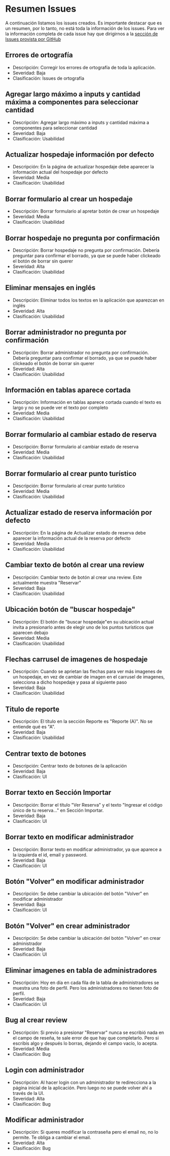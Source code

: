 # Resumen Issues

A continuación listamos los issues creados. Es importante destacar que es un resumen, por lo tanto, no está toda la información de los issues. Para ver la información completa de cada issue hay que dirigirnos a la [sección de Issues provista por GitHub](https://github.com/fernandasecinaro/Diaz-RodriguezSotto-Secinaro/issues)

## Errores de ortografía
- Descripción: Corregir los errores de ortografía de toda la aplicación. 
- Severidad: Baja
- Clasificación: Issues de ortografía

## Agregar largo máximo a inputs y cantidad máxima a componentes para seleccionar cantidad
- Descripción: Agregar largo máximo a inputs y cantidad máxima a componentes para seleccionar cantidad
- Severidad: Baja
- Clasificación: Usabilidad

## Actualizar hospedaje información por defecto
- Descripción: En la página de actualizar hospedaje debe aparecer la información actual del hospedaje por defecto
- Severidad: Media
- Clasificación: Usabilidad

## Borrar formulario al crear un hospedaje
- Descripción: Borrar formulario al apretar botón de crear un hospedaje
- Severidad: Media
- Clasificación: Usabilidad

## Borrar hospedaje no pregunta por confirmación
- Descripción:  Borrar hospedaje no pregunta por confirmación. Debería preguntar para confirmar el borrado, ya que se puede haber clickeado el botón de borrar sin querer
- Severidad: Alta
- Clasificación: Usabilidad

## Eliminar mensajes en inglés
- Descripción: Eliminar todos los textos en la aplicación que aparezcan en inglés
- Severidad: Alta
- Clasificación: Usabilidad

## Borrar administrador no pregunta por confirmación
- Descripción: Borrar administrador no pregunta por confirmación. Debería preguntar para confirmar el borrado, ya que se puede haber clickeado el botón de borrar sin querer
- Severidad: Alta
- Clasificación: Usabilidad

## Información en tablas aparece cortada
- Descripción: Información en tablas aparece cortada cuando el texto es largo y no se puede ver el texto por completo
- Severidad: Media
- Clasificación: Usabilidad

## Borrar formulario al cambiar estado de reserva
- Descripción: Borrar formulario al cambiar estado de reserva
- Severidad: Media
- Clasificación: Usabilidad

## Borrar formulario al crear punto turístico
- Descripción: Borrar formulario al crear punto turístico
- Severidad: Media
- Clasificación: Usabilidad

## Actualizar estado de reserva información por defecto
- Descripción: En la página de Actualizar estado de reserva debe aparecer la información actual de la reserva por defecto
- Severidad: Media
- Clasificación: Usabilidad

## Cambiar texto de botón al crear una review
- Descripción: Cambiar texto de botón al crear una review. Este actualmente muestra "Reservar"
- Severidad: Baja
- Clasificación: Usabilidad

## Ubicación botón de "buscar hospedaje"
- Descripción: El botón de "buscar hospedaje"en su ubicación actual invita a presionarlo antes de elegir uno de los puntos turísticos que aparecen debajo
- Severidad: Media
- Clasificación: Usabilidad

## Flechas carrusel de imagenes de hospedaje
- Descripción: Cuando se aprietan las flechas para ver más imagenes de un hospedaje, en vez de cambiar de imagen en el carrusel de imagenes, selecciona a dicho hospedaje y pasa al siguiente paso
- Severidad: Baja
- Clasificación: Usabilidad

## Titulo de reporte
- Descripción:  El título en la sección Reporte es "Reporte (A)". No se entiende qué es "A".
- Severidad: Baja
- Clasificación: Usabilidad

## Centrar texto de botones
- Descripción: Centrar texto de botones de la aplicación
- Severidad: Baja
- Clasificación: UI

## Borrar texto en Sección Importar
- Descripción: Borrar el título "Ver Reserva" y el texto "Ingresar el código único de tu reserva..." en Sección Importar.
- Severidad: Baja
- Clasificación: UI

## Borrar texto en modificar administrador
- Descripción: Borrar texto en modificar administrador, ya que aparece a la izquierda el id, email y password.
- Severidad: Baja
- Clasificación: UI

## Botón "Volver" en modificar administrador
- Descripción: Se debe cambiar la ubicación del botón "Volver" en modificar administrador
- Severidad: Baja
- Clasificación: UI

## Botón "Volver" en crear administrador
- Descripción: Se debe cambiar la ubicación del botón "Volver" en crear administrador
- Severidad: Baja
- Clasificación: UI

## Eliminar imagenes en tabla de administradores
- Descripción:  Hoy en día en cada fila de la tabla de administradores se muestra una foto de perfil. Pero los administradores no tienen foto de perfil.
- Severidad: Baja
- Clasificación: UI

## Bug al crear review
- Descripción: Si previo a presionar "Reservar" nunca se escribió nada en el campo de reseña, te sale error de que hay que completarlo. Pero si escribís algo y después lo borras, dejando el campo vacío, lo acepta.
- Severidad: Media
- Clasificación: Bug

## Login con administrador
- Descripción: Al hacer login con un administrador te redirecciona a la página inicial de la aplicación. Pero luego no se puede volver ahí a través de la UI.
- Severidad: Alta
- Clasificación: Bug

## Modificar administrador
- Descripción: Si queres modificar la contraseña pero el email no, no lo permite. Te obliga a cambiar el email.
- Severidad: Alta
- Clasificación: Bug

